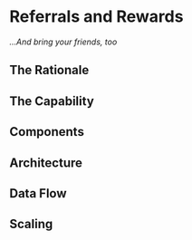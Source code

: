 # Referrals and Rewards

_...And bring your friends, too_

## The Rationale

## The Capability

## Components

## Architecture

## Data Flow

## Scaling


